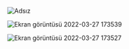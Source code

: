 ![Adsız](https://user-images.githubusercontent.com/96916049/160286939-1964550f-bd9e-4237-85f4-ef19be5eadd6.png)


![Ekran görüntüsü 2022-03-27 173539](https://user-images.githubusercontent.com/96916049/160286977-d072b60a-402d-47ce-b4d2-1727169816f1.png)


![Ekran görüntüsü 2022-03-27 173527](https://user-images.githubusercontent.com/96916049/160286979-602f2b87-d50f-47db-83b9-0f88bcae6406.png)
